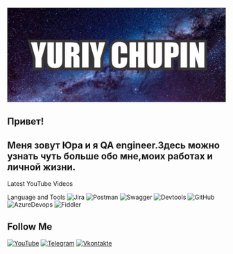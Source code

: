 [![Header](https://github.com/SpaceEngineer-RU/SpaceEngineer-RU/blob/main/assets/%D0%91%D0%B0%D0%BD%D0%BD%D0%B5%D1%80%20%D0%B3%D0%B8%D1%82%20%D1%85%D0%B0%D0%B1.png)](https://www.youtube.com/@crossoutbangog)

## Привет!

## Меня зовут Юра и я QA engineer.Здесь можно узнать чуть больше обо мне,моих работах и личной жизни.

Latest YouTube Videos

Language and Tools
![Jira](https://img.shields.io/badge/Jira-brightgreen)
![Postman](https://img.shields.io/badge/Postman-brightgreen)
![Swagger](https://img.shields.io/badge/Swagger-brightgreen)
![Devtools](https://img.shields.io/badge/Devtools-brightgreen)
![GitHub](https://img.shields.io/badge/GitHub-brightgreen)
![AzureDevops](https://img.shields.io/badge/AzureDevops-brightgreen)
![Fiddler](https://img.shields.io/badge/Fiddler-brightgreen)
## Follow Me
[![YouTube](https://img.shields.io/badge/YouTube-red)](https://www.youtube.com/@crossoutbangog/featured)
[![Telegram](https://img.shields.io/badge/Telegram-blue)](https://t.me/Hakermylife)
[![Vkontakte](https://img.shields.io/badge/Vkontakte-indigo)](https://vk.com/bangogcom)
